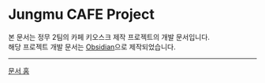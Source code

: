 # Jungmu CAFE Project

본 문서는 정무 2팀의 카페 키오스크 제작 프로젝트의 개발 문서입니다.  
해당 프로젝트 개발 문서는  [Obsidian](https://obsidian.md/)으로 제작되었습니다.  

***

[문서 홈](https://jungmusil-yee-team.github.io/jumgmu-note/)

